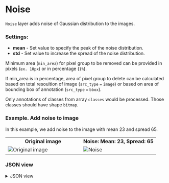 # Noise

`Noise` layer adds noise of Gaussian distribution to the images.

### Settings:

- **mean** - Set value to specify the peak of the noise distribution.
- **std** - Set value to increase the spread of the noise distribution.

Minimum area (`min_area`) for pixel group to be removed can be provided in pixels (`ex. 10px`) or in percentage (`1%`).

If min_area is in percentage, area of pixel group to delete can be calculated based on total resoultion of image (`src_type` `=` `image`) or based on area of bounding box of annotation (`src_type` `=` `bbox`).

Only annotations of classes from array `classes` would be processed. Those classes should have shape `bitmap`.

### Example. Add noise to image

In this example, we add noise to the image with mean 23 and spread 65.

<table>
<tr>
<td style="text-align:center; width:50%"><strong>Original image</strong></td>
<td style="text-align:center; width:50%"><strong>Noise: Mean: 23, Spread: 65</strong></td>
</tr>
<tr>
<td> <img src="https://github.com/supervisely-ecosystem/ml-nodes/assets/79905215/62298fa3-3720-4e49-8b07-271162a8e8fb" alt="Original image" /> </td>
<td> <img src="https://github.com/supervisely-ecosystem/ml-nodes/assets/79905215/8851e6aa-8316-4f9d-ba5b-9c4a64f20bb6" alt="Noise" /> </td>
</tr>
</table>

### JSON view

<details>
  <summary>JSON view</summary>
<pre>
{
  "action": "noise",
  "src": ["$data_1"],
  "dst": "$noise_2",
  "settings": {
    "mean": 23,
    "std": 65
  }
}
</pre>
</details>
